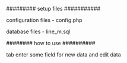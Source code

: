 ######### setup files ###########

configuration files - config.php

database files - line_m.sql

######## how to use ##########

tab enter some field for new data and edit data

